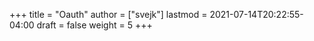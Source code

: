 +++
title = "Oauth"
author = ["svejk"]
lastmod = 2021-07-14T20:22:55-04:00
draft = false
weight = 5
+++
